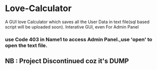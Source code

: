 # Love-Calculator
A GUI love Calculator which saves all the User Data in text file(sql based script will be uploaded soon).
Interative GUI, even For Admin Panel
### use Code 403 in Name1 to access Admin Panel.,use 'open' to open the text file.

## NB : Project Discontinued coz it's DUMP
